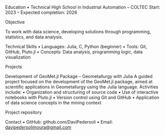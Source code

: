 Education
	•	Technical High School in Industrial Automation – COLTEC
Start: 2023 – Expected completion: 2026

Objective

To work with data science, developing solutions through programming, statistics, and data analysis.

Technical Skills
	•	Languages: Julia, C, Python (beginner)
	•	Tools: Git, GitHub, Pluto.jl
	•	Concepts: Data analysis, programming logic, data visualization

Projects

Development of GeoMet.jl Package – Geometallurgy with Julia
A guided project focused on the development of the GeoMet.jl package, aimed at scientific applications in Geometallurgy using the Julia language.
Activities include:
	•	Organization and structuring of source code
	•	Use of interactive notebooks with Pluto.jl
	•	Version control using Git and GitHub
	•	Application of data science concepts in the mining context

Project repository

Contact
	•	GitHub: github.com/DaviPedersoli
	•	Email: davipedersolimoura@gmail.com